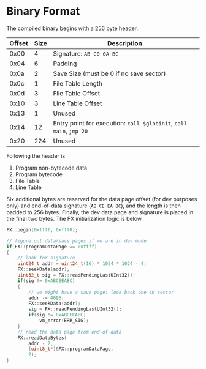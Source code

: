 # Binary Format

The compiled binary begins with a 256 byte header.

| Offset | Size | Description |
|---|---|---|
| 0x00 | 4 | Signature: `AB C0 0A BC` |
| 0x04 | 6 | Padding |
| 0x0a | 2 | Save Size (must be 0 if no save sector) |
| 0x0c | 1 | File Table Length |
| 0x0d | 3 | File Table Offset |
| 0x10 | 3 | Line Table Offset |
| 0x13 | 1 | Unused |
| 0x14 | 12 | Entry point for execution: `call $globinit`, `call main`, `jmp 20` |
| 0x20 | 224 | Unused |

Following the header is

1. Program non-bytecode data
2. Program bytecode
3. File Table
4. Line Table

Six additional bytes are reserved for the data page offset (for dev purposes only) and end-of-data signature (`AB CE EA BC`), and the length is then padded to 256 bytes. Finally, the dev data page and signature is placed in the final two bytes. The FX initialization logic is below.

```cpp
FX::begin(0xffff, 0xfff0);

// figure out data/save pages if we are in dev mode
if(FX::programDataPage == 0xffff)
{
    // look for signature
    uint24_t addr = uint24_t(16) * 1024 * 1024 - 4;
    FX::seekData(addr);
    uint32_t sig = FX::readPendingLastUInt32();
    if(sig != 0xABCEEABC)
    {
        // we might have a save page: look back one 4K sector
        addr -= 4096;
        FX::seekData(addr);
        sig = FX::readPendingLastUInt32();
        if(sig != 0xABCEEABC)
            vm_error(ERR_SIG);
    }
    // read the data page from end-of-data
    FX::readDataBytes(
        addr - 2,
        (uint8_t*)&FX::programDataPage,
        2);
}
```